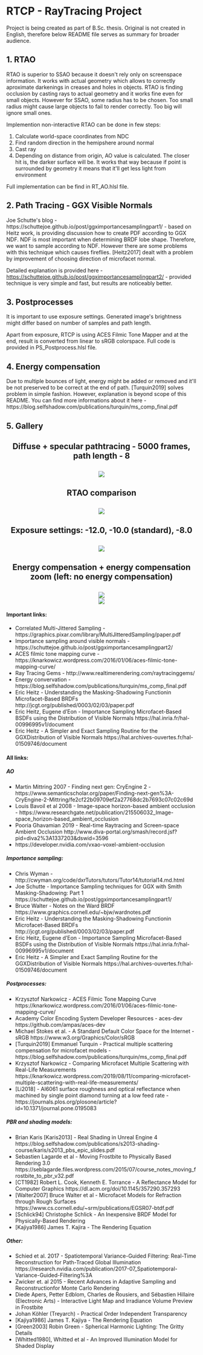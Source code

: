 <h1>RTCP - RayTracing Project</h1>

Project is being created as part of B.Sc. thesis. Original is not created in English, therefore below README file serves as summary for broader audience.

<h2>1. RTAO</h2>
RTAO is superior to SSAO because it doesn't rely only on screenspace information. It works with actual geometry which allows to correctly aproximate darkenings in creases and holes in objects. RTAO is finding occlusion by casting rays to actual geometry and it works fine even for small objects. However for SSAO, some radius has to be chosen. Too small radius might cause large objects to fail to render correctly. Too big will ignore small ones.

Implemention non-interactive RTAO can be done in few steps:
<ol>
  <li>Calculate world-space coordinates from NDC
  <li>Find random direction in the hemipshere around normal
  <li>Cast ray
  <li>Depending on distance from origin, AO value is calculated. The closer hit is, the darker surface will be. It works that way because if point is surrounded by geometry it means that it'll get less light from environment
</ol>

Full implementation can be find in RT_AO.hlsl file.

<h2>2. Path Tracing - GGX Visible Normals</h2>
Joe Schutte's blog - https://schuttejoe.github.io/post/ggximportancesamplingpart1/ - based on Heitz work, is providing discussion how to create PDF according to GGX NDF. NDF is most important when determining BRDF lobe shape. Therefore, we want to sample according to NDF. However there are some problems with this technique which causes fireflies. [Heitz2017] dealt with a problem by improvement of choosing direction of microfacet normal.

Detailed explanation is provided here - https://schuttejoe.github.io/post/ggximportancesamplingpart2/ - provided technique is very simple and fast, but results are noticeably better.

<h2>3. Postprocesses</h2>
It is important to use exposure settings. Generated image's brightness might differ based on number of samples and path length.

Apart from exposure, RTCP is using ACES Filmic Tone Mapper and at the end, result is converted from linear to sRGB colorspace. Full code is provided in PS_Postprocess.hlsl file.

<h2>4. Energy compensation</h2>
Due to multiple bounces of light, energy might be added or removed and it'll be not preserved to be correct at the end of path. [Turquin2019] solves problem in simple fashion. However, explanation is beyond scope of this README. You can find more informations about it here - https://blog.selfshadow.com/publications/turquin/ms_comp_final.pdf

<h2>5. Gallery<h2>
<center><h4>Diffuse + specular pathtracing - 5000 frames, path length - 8</h4></center>
<center><img src="Images/5000spp_8bounce_specular.jpg"></center>
  
<center><h4>RTAO comparison</h4></center>
<center><img src="Images/RTAO.png"></center>

<center><h4>Exposure settings: -12.0, -10.0 (standard), -8.0</h4></center>
<center><img src="Images/Exposure.png"></center>

<center><h4>Energy compensation + energy compensation zoom (left: no energy compensation)</h4></center>
<center><img src="Images/energy_compensation.png"></center>
<center><img src="Images/energy_compensation_zoom.png"></center>

<h4>Important links:</h4>
<ul>
  <li>Correlated Multi-Jittered Sampling - https://graphics.pixar.com/library/MultiJitteredSampling/paper.pdf
  <li>Importance sampling around visible normals - https://schuttejoe.github.io/post/ggximportancesamplingpart2/
  <li>ACES filmic tone mapping curve - https://knarkowicz.wordpress.com/2016/01/06/aces-filmic-tone-mapping-curve/
  <li>Ray Tracing Gems - http://www.realtimerendering.com/raytracinggems/
  <li>Energy convervation - https://blog.selfshadow.com/publications/turquin/ms_comp_final.pdf 
  <li>Eric Heitz - Understanding the Masking-Shadowing Functionin Microfacet-Based BRDFs http://jcgt.org/published/0003/02/03/paper.pdf 
  <li>Eric Heitz, Eugene d’Eon - Importance Sampling Microfacet-Based BSDFs using the Distribution of Visible Normals https://hal.inria.fr/hal-00996995v1/document 
  <li>Eric Heitz - A Simpler and Exact Sampling Routine for the GGXDistribution of Visible Normals https://hal.archives-ouvertes.fr/hal-01509746/document 
</ul>

<h4>All links:</h4>
<h5>AO</h5>
<ul>
   <li>Martin Mittring 2007 - Finding next gen: CryEngine 2 - https://www.semanticscholar.org/paper/Finding-next-gen%3A-CryEngine-2-Mittring/fe2cf22b09709ef2a27768dc2b7693c07c02c69d 
   <li>Louis Bavoil et al 2008 - Image-space horizon-based ambient occlusion - https://www.researchgate.net/publication/215506032_Image-space_horizon-based_ambient_occlusion 
   <li>Pooria Ghavamian 2019 - Real-time Raytracing and Screen-space Ambient Occlusion http://www.diva-portal.org/smash/record.jsf?pid=diva2%3A1337203&dswid=3596 
   <li>https://developer.nvidia.com/vxao-voxel-ambient-occlusion 
</ul>

<h5>Importance sampling:</h5>
<ul>
   <li>Chris Wyman - http://cwyman.org/code/dxrTutors/tutors/Tutor14/tutorial14.md.html 
   <li>Joe Schutte - Importance Sampling techniques for GGX with Smith Masking-Shadowing: Part 1 https://schuttejoe.github.io/post/ggximportancesamplingpart1/ 
   <li><Cao Jaiyin - Sampling Microfacet BRDF https://agraphicsguy.wordpress.com/2015/11/01/sampling-microfacet-brdf/
   <li>Bruce Walter - Notes on the Ward BRDF  https://www.graphics.cornell.edu/~bjw/wardnotes.pdf 
   <li>Eric Heitz - Understanding the Masking-Shadowing Functionin Microfacet-Based BRDFs http://jcgt.org/published/0003/02/03/paper.pdf 
   <li>Eric Heitz, Eugene d’Eon - Importance Sampling Microfacet-Based BSDFs using the Distribution of Visible Normals https://hal.inria.fr/hal-00996995v1/document 
   <li>Eric Heitz - A Simpler and Exact Sampling Routine for the GGXDistribution of Visible Normals https://hal.archives-ouvertes.fr/hal-01509746/document 
</ul>

<h5>Postprocesses:</h5>
<ul>
   <li>Krzysztof Narkowicz - ACES Filmic Tone Mapping Curve https://knarkowicz.wordpress.com/2016/01/06/aces-filmic-tone-mapping-curve/ 
   <li>Academy Color Encoding System Developer Resources - aces-dev https://github.com/ampas/aces-dev 
   <li>Michael Stokes et al. - A Standard Default Color Space for the Internet - sRGB https://www.w3.org/Graphics/Color/sRGB 
   <li>[Turquin2019] Emmanuel Turquin - Practical multiple scattering compensation for microfacet models - https://blog.selfshadow.com/publications/turquin/ms_comp_final.pdf 
   <li>Krzysztof Narkowicz - Comparing Microfacet Multiple Scattering with Real-Life Measurements https://knarkowicz.wordpress.com/2019/08/11/comparing-microfacet-multiple-scattering-with-real-life-measurements/ 
   <li>[Li2018] - Al6061 surface roughness and optical reflectance when machined by single point diamond turning at a low feed rate - https://journals.plos.org/plosone/article?id=10.1371/journal.pone.0195083 
</ul>

<h5>PBR and shading models:</h5>
<ul>
  <li>Brian Karis [Karis2013] - Real Shading in Unreal Engine 4 https://blog.selfshadow.com/publications/s2013-shading-course/karis/s2013_pbs_epic_slides.pdf 
  <li>Sebastien Lagarde et al - Moving Frostbite to Physically Based Rendering 3.0 https://seblagarde.files.wordpress.com/2015/07/course_notes_moving_frostbite_to_pbr_v32.pdf 
  <li>[CT1982] Robert L. Cook, Kenneth E. Torrance -  A Reflectance Model for Computer Graphics https://dl.acm.org/doi/10.1145/357290.357293 
  <li>[Walter2007] Bruce Walter et al - Microfacet Models for Refraction through Rough Surfaces https://www.cs.cornell.edu/~srm/publications/EGSR07-btdf.pdf 
  <li>[Schlick94] Christophe Schlick - An Inexpensive BRDF Model for Physically-Based Rendering 
  <li>[Kajiya1986] James T. Kajira - The Rendering Equation
</ul>

<h5>Other:</h5>
<ul>
   <li>Schied et al. 2017 - Spatiotemporal Variance-Guided Filtering: Real-Time Reconstruction for Path-Traced Global Illumination
https://research.nvidia.com/publication/2017-07_Spatiotemporal-Variance-Guided-Filtering%3A 
   <li>Zwicker et. al 2015 - Recent Advances in Adaptive Sampling and Reconstructionfor Monte Carlo Rendering
   <li>Diede Apers, Petter Edblom, Charles de Rousiers, and Sébastien Hillaire (Electronic Arts) - Interactive Light Map and Irradiance Volume Preview in Frostbite
   <li>Johan Köhler (Treyarch) - Practical Order Independent Transparency
   <li>[Kajiya1986] James T. Kajiya - The Rendering Equation
   <li>[Green2003] Robin Green - Spherical Harmonic Lighting: The Gritty Details
   <li>[Whitted1980], Whitted et al - An Improved Illumination Model for Shaded Display
</ul>
